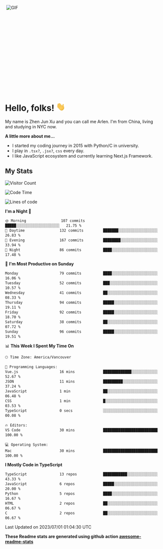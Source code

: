 <img align="right" alt="GIF" src="https://media.giphy.com/media/xUA7bdpLxQhsSQdyog/giphy.gif" width="500" height="320" />

# Hello, folks! <img src="https://raw.githubusercontent.com/arlenxuzj/arlenxuzj/master/assets/wave.gif" width="30px">

My name is Zhen Jun Xu and you can call me Arlen. I'm from China, living and studying in NYC now.

**A little more about me...**

 - I started my coding journey in 2015 with Python/C in university.
 - I play in `.tsx?`, `.jsx?`, `css` every day.
 - I like JavaScript ecosystem and currently learning Next.js Framework.

## My Stats

![Visitor Count](https://komarev.com/ghpvc/?username=arlenxuzj&color=blue&label=Profile+Views)

<!--START_SECTION:waka-->
![Code Time](http://img.shields.io/badge/Code%20Time-3%2C339%20hrs%206%20mins-blue)

![Lines of code](https://img.shields.io/badge/From%20Hello%20World%20I%27ve%20Written-884.7%20thousand%20lines%20of%20code-blue)

**I'm a Night 🦉** 

```text
🌞 Morning                107 commits         █████░░░░░░░░░░░░░░░░░░░░   21.75 % 
🌆 Daytime                132 commits         ███████░░░░░░░░░░░░░░░░░░   26.83 % 
🌃 Evening                167 commits         ████████░░░░░░░░░░░░░░░░░   33.94 % 
🌙 Night                  86 commits          ████░░░░░░░░░░░░░░░░░░░░░   17.48 % 
```
📅 **I'm Most Productive on Sunday** 

```text
Monday                   79 commits          ████░░░░░░░░░░░░░░░░░░░░░   16.06 % 
Tuesday                  52 commits          ███░░░░░░░░░░░░░░░░░░░░░░   10.57 % 
Wednesday                41 commits          ██░░░░░░░░░░░░░░░░░░░░░░░   08.33 % 
Thursday                 94 commits          █████░░░░░░░░░░░░░░░░░░░░   19.11 % 
Friday                   92 commits          █████░░░░░░░░░░░░░░░░░░░░   18.70 % 
Saturday                 38 commits          ██░░░░░░░░░░░░░░░░░░░░░░░   07.72 % 
Sunday                   96 commits          █████░░░░░░░░░░░░░░░░░░░░   19.51 % 
```


📊 **This Week I Spent My Time On** 

```text
🕑︎ Time Zone: America/Vancouver

💬 Programming Languages: 
Vue.js                   16 mins             █████████████░░░░░░░░░░░░   52.67 % 
JSON                     11 mins             █████████░░░░░░░░░░░░░░░░   37.24 % 
JavaScript               1 min               ██░░░░░░░░░░░░░░░░░░░░░░░   06.48 % 
CSS                      1 min               █░░░░░░░░░░░░░░░░░░░░░░░░   03.53 % 
TypeScript               0 secs              ░░░░░░░░░░░░░░░░░░░░░░░░░   00.08 % 

🔥 Editors: 
VS Code                  30 mins             █████████████████████████   100.00 % 

💻 Operating System: 
Mac                      30 mins             █████████████████████████   100.00 % 
```

**I Mostly Code in TypeScript** 

```text
TypeScript               13 repos            ███████████░░░░░░░░░░░░░░   43.33 % 
JavaScript               6 repos             █████░░░░░░░░░░░░░░░░░░░░   20.00 % 
Python                   5 repos             ████░░░░░░░░░░░░░░░░░░░░░   16.67 % 
HTML                     2 repos             ██░░░░░░░░░░░░░░░░░░░░░░░   06.67 % 
C                        2 repos             ██░░░░░░░░░░░░░░░░░░░░░░░   06.67 % 
```




 Last Updated on 2023/07/01 01:04:30 UTC
<!--END_SECTION:waka-->

**These Readme stats are generated using github action [awesome-readme-stats](https://github.com/anmol098/waka-readme-stats)**


